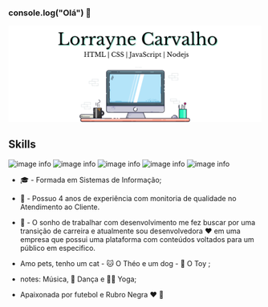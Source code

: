 ### console.log("Olá") 👋

![image info](./images/1.png)



**Skills**
------------------------------------------------------------------------------------------------------------------------------
![image info](https://img.shields.io/badge/HTML5-E34F26?style=for-the-badge&logo=html5&logoColor=white) ![image info](https://img.shields.io/badge/CSS3-1572B6?style=for-the-badge&logo=css3&logoColor=white)  ![image info](https://img.shields.io/badge/JavaScript-F7DF1E?style=for-the-badge&logo=javascript&logoColor=black) ![image info](https://img.shields.io/badge/Node.js-43853D?style=for-the-badge&logo=node.js&logoColor=white) ![image info](https://img.shields.io/badge/AngularJS-E23237?style=for-the-badge&logo=angularjs&logoColor=white) 



* :mortar_board: - Formada em Sistemas de Informação;
* :office: - Possuo 4 anos de experiência com monitoria de qualidade no Atendimento ao Cliente. 
* :office: - O sonho de trabalhar com desenvolvimento me fez buscar por uma transição de carreira e atualmente sou desenvolvedora :hearts: em uma empresa que possui uma plataforma com conteúdos voltados para um público em especifico.

* Amo pets, tenho um cat - :cat: O Théo e um dog - :dog: O Toy ;
* notes: Música, :dancer: Dança e :lotus_position_woman: Yoga; 
* Apaixonada por futebol e Rubro Negra :hearts: :black_heart:





<!--
**LorrayneCarvalho/LorrayneCarvalho** is a ✨ _special_ ✨ repository because its `README.md` (this file) appears on your GitHub profile.

Here are some ideas to get you started:

- 🔭 I’m currently working on ...
- 🌱 I’m currently learning ...
- 👯 I’m looking to collaborate on ...
- 🤔 I’m looking for help with ...
- 💬 Ask me about ...
- 📫 How to reach me: ...
- 😄 Pronouns: ...
- ⚡ Fun fact: ...
-->
